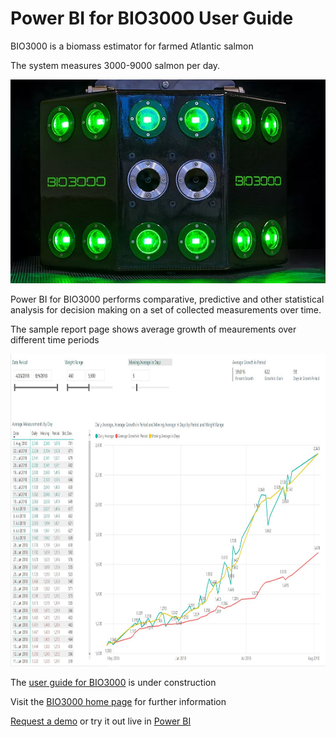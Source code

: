 # Power BI for BIO3000 User Guide

BIO3000 is a biomass estimator for farmed Atlantic salmon

The system measures 3000-9000 salmon per day.

<picture>
  <source srcset="/img/camera.webp" type="image/webp">
  <source srcset="/img/camera.jpg" type="image/jpeg"> 
  <img src="/img/camera.webp">
</picture>

Power BI for BIO3000 performs comparative, predictive and other statistical analysis for decision making on a set of collected measurements over time.

The sample report page shows average growth of meaurements over different time periods

<img src="/img/growth-page.jpg"  height="500" width="900"/>

The [user guide for BIO3000](https://bio3000.github.io/index.html)  is under construction

Visit the [BIO3000 home page](https://www.bio3000.no/home)  for further information

[Request a demo](https://www.bio3000.no/contact) or try it out live in [Power BI](https://app.powerbi.com/view?r=eyJrIjoiMTdhMGExZWItMzIzMi00MmFiLWI4OTItMTRkYThlOGM0ODA1IiwidCI6ImZhMWRhNjI0LTkwNDktNGY0My1hYmQ1LTk3MGNiNTc4YThjNiIsImMiOjl9)
